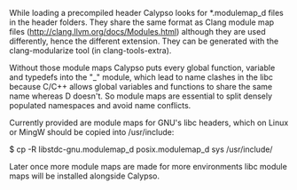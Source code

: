 While loading a precompiled header Calypso looks for *.modulemap_d files in the header folders.
They share the same format as Clang module map files (http://clang.llvm.org/docs/Modules.html) although they are used differently, hence the different extension. They can be generated with the clang-modularize tool (in clang-tools-extra).

Without those module maps Calypso puts every global function, variable and typedefs into the "_" module, which lead to name clashes in the libc because C/C++ allows global variables and functions to share the same name whereas D doesn't. So module maps are essential to split densely populated namespaces and avoid name conflicts.

Currently provided are module maps for GNU's libc headers, which on Linux or MingW should be copied into /usr/include:

  $ cp -R libstdc-gnu.modulemap_d posix.modulemap_d sys /usr/include/
  
Later once more module maps are made for more environments libc module maps will be installed alongside Calypso.
